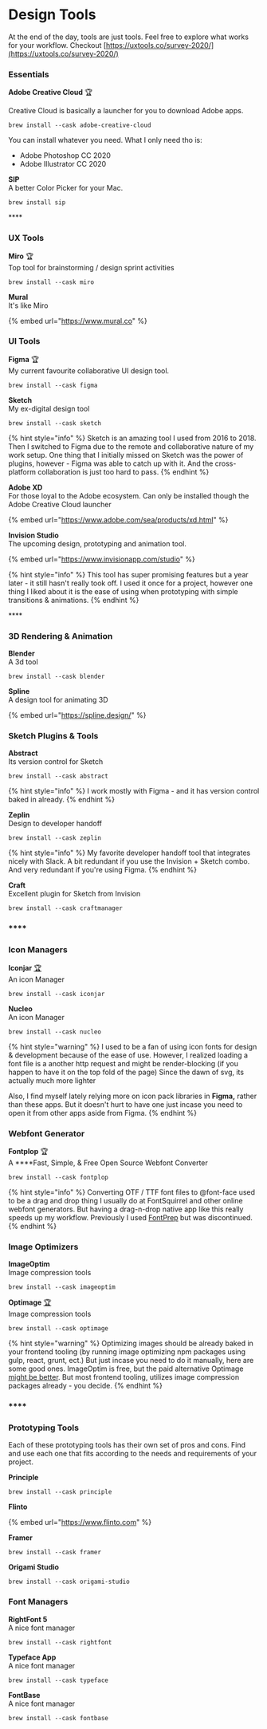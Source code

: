 # Design Tools

At the end of the day, tools are just tools. Feel free to explore what works for your workflow. Checkout [https://uxtools.co/survey-2020/](https://uxtools.co/survey-2020/)

### **Essentials**

**Adobe Creative Cloud**  🏆

Creative Cloud is basically a launcher for you to download Adobe apps. 

```text
brew install --cask adobe-creative-cloud
```

You can install whatever you need. What I only need tho is:

* Adobe Photoshop CC 2020
* Adobe Illustrator CC 2020

**SIP**  
A better Color Picker for your Mac.

```text
brew install sip
```

\*\*\*\*

### **UX Tools**

**Miro** 🏆  
Top tool for brainstorming / design sprint activities

```text
brew install --cask miro
```

**Mural**  
It's like Miro

{% embed url="https://www.mural.co" %}



### **UI Tools**

**Figma** 🏆  
My current favourite collaborative UI design tool.

```text
brew install --cask figma
```

**Sketch**  
My ex-digital design tool

```text
brew install --cask sketch
```

{% hint style="info" %}
Sketch is an amazing tool I used from 2016 to 2018. Then I switched to Figma due to the remote and collaborative nature of my work setup. One thing that I initially missed on Sketch was the power of plugins, however - Figma was able to catch up with it. And the cross-platform collaboration is just too hard to pass.
{% endhint %}

**Adobe XD**  
For those loyal to the Adobe ecosystem. Can only be installed though the Adobe Creative Cloud launcher

{% embed url="https://www.adobe.com/sea/products/xd.html" %}

**Invision Studio**  
The upcoming design, prototyping and animation tool.

{% embed url="https://www.invisionapp.com/studio" %}

{% hint style="info" %}
This tool has super promising features but a year later - it still hasn't really took off. I used it once for a project, however one thing I liked about it is the ease of using when prototyping with simple transitions & animations.
{% endhint %}

\*\*\*\*

### **3D Rendering & Animation**

**Blender**  
A 3d tool

```text
brew install --cask blender 
```

  
**Spline**  
A design tool for animating 3D

{% embed url="https://spline.design/" %}



### **Sketch Plugins & Tools**

**Abstract**  
Its version control for Sketch

```text
brew install --cask abstract
```

{% hint style="info" %}
I work mostly with Figma - and it has version control baked in already.
{% endhint %}

**Zeplin**  
Design to developer handoff

```text
brew install --cask zeplin
```

{% hint style="info" %}
My favorite developer handoff tool that integrates nicely with Slack. A bit redundant if you use the Invision + Sketch combo. And very redundant if you're using Figma.
{% endhint %}

**Craft**  
Excellent plugin for Sketch from Invision

```text
brew install --cask craftmanager
```

### \*\*\*\*

### **Icon Managers**

**Iconjar** [🏆](https://emojipedia.org/trophy/)  
An icon Manager

```text
brew install --cask iconjar
```

**Nucleo**  
An icon Manager

```text
brew install --cask nucleo
```

{% hint style="warning" %}
I used to be a fan of using icon fonts for design & development because of the ease of use. However, I realized loading a font file is a another http request and might be render-blocking \(if you happen to have it on the top fold of the page\) Since the dawn of svg, its actually much more lighter  
  
Also, I find myself lately relying more on icon pack libraries in **Figma,** rather than these apps. But it doesn't hurt to have one just incase you need to open it from other apps aside from Figma.
{% endhint %}

### 

### **Webfont Generator**

**Fontplop** 🏆  
A ****Fast, Simple, & Free Open Source Webfont Converter

```text
brew install --cask fontplop
```

{% hint style="info" %}
Converting OTF / TTF font files to @font-face used to be a drag and drop thing I usually do at FontSquirrel and other online webfont generators. But having a drag-n-drop native app like this really speeds up my workflow. Previously I used [FontPrep](https://github.com/briangonzalez/fontprep) but was discontinued.
{% endhint %}

### 

### Image Optimizers

**ImageOptim**  
Image compression tools

```text
brew install --cask imageoptim
```

**Optimage** [🏆](https://emojipedia.org/trophy/)  
Image compression tools

```text
brew install --cask optimage
```

{% hint style="warning" %}
Optimizing images should be already baked in your frontend tooling \(by running image optimizing npm packages using gulp, react, grunt, ect.\) But just incase you need to do it manually, here are some good ones. ImageOptim is free, but the paid alternative Optimage [might be better](https://optimage.app/benchmark). But most frontend tooling, utilizes image compression packages already - you decide.
{% endhint %}

### \*\*\*\*

### **Prototyping Tools**

Each of these prototyping tools has their own set of pros and cons. Find and use each one that fits according to the needs and requirements of your project.

**Principle**

```text
brew install --cask principle
```

**Flinto**

{% embed url="https://www.flinto.com" %}

**Framer**

```text
brew install --cask framer
```

**Origami Studio**

```text
brew install --cask origami-studio
```



### Font Managers

**RightFont 5**  
A nice font manager

```text
brew install --cask rightfont
```

**Typeface App**  
A nice font manager

```text
brew install --cask typeface
```

**FontBase**  
A nice font manager

```text
brew install --cask fontbase
```



